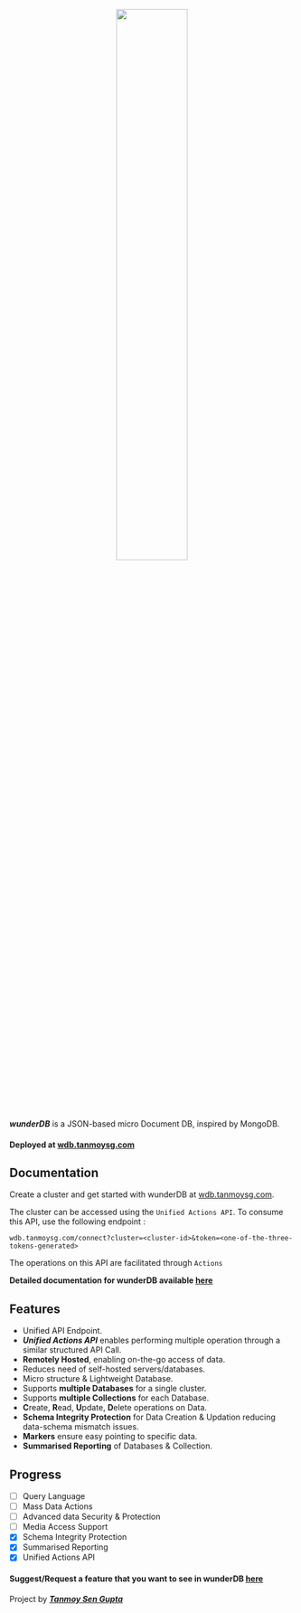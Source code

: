 <p align="center">
   <img width="50%" src="https://github.com/TanmoySG/wunderDB/blob/master/showcase/wdb-complete.png">
</p>

***wunderDB*** is a JSON-based micro Document DB, inspired by MongoDB.

#### Deployed at [wdb.tanmoysg.com](http://wdb.tanmoysg.com)

## Documentation

Create a cluster and get started with wunderDB at [wdb.tanmoysg.com](http://wdb.tanmoysg.com).

The cluster can be accessed using the ```Unified Actions API```. To consume this API, use the following endpoint :
```
wdb.tanmoysg.com/connect?cluster=<cluster-id>&token=<one-of-the-three-tokens-generated>
```
The operations on this API are facilitated through ```Actions``` 

**Detailed documentation for wunderDB available [here](https://github.com/TanmoySG/wunderDB/blob/master/documentation/documentation.md)**


## Features

- Unified API Endpoint.
- ***Unified Actions API*** enables performing multiple operation through a similar structured API Call.
- **Remotely Hosted**, enabling on-the-go access of data.
- Reduces need of self-hosted servers/databases.
- Micro structure & Lightweight Database.
- Supports **multiple Databases** for a single cluster.
- Supports **multiple Collections** for each Database.
- **C**reate, **R**ead, **U**pdate, **D**elete operations on Data.
- **Schema Integrity Protection** for Data Creation & Updation reducing data-schema mismatch issues.
- **Markers** ensure easy pointing to specific data.
- **Summarised Reporting** of Databases & Collection.

## Progress

- [ ] Query Language
- [ ] Mass Data Actions
- [ ] Advanced data Security & Protection
- [ ] Media Access Support
- [x] Schema Integrity Protection
- [x] Summarised Reporting
- [x] Unified Actions API

#### Suggest/Request a feature that you want to see in wunderDB [here](mailto:tanmoysps@gmail.com)



Project by ***[Tanmoy Sen Gupta](https://www.tanmoysg.com)***


